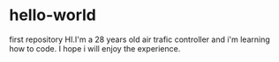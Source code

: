 # hello-world
first repository
HI.I'm a 28 years old air trafic controller and i'm learning how to code. I hope i will enjoy the experience.
